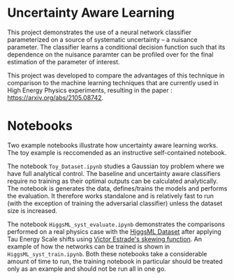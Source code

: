 # Uncertainty Aware Learning
This project demonstrates the use of a neural network classifier parameterized on a source of systematic uncertainty – a nuisance parameter. The classifier learns a conditional decision function such that its dependence on the nuisance paramter can be profiled over for the final estimation of the parameter of interest. 

This project was developed to compare the advantages of this technique in comparison to the machine learning techniques that are currently used in High Energy Physics experiments, resulting in the paper : https://arxiv.org/abs/2105.08742.

# Notebooks
Two example notebooks illustrate how uncertainty aware learning works. The toy example is reccomended as an instructive self-contained notebook.

The notebook `Toy_Dataset.ipynb` studies a Gaussian toy problem where we have full analytical control. The baseline and uncertainty aware classifiers require no training as their optimal outputs can be calculated analytically. The notebook is generates the data, defines/trains the models and performs the evaluation. It therefore works standalone and is relatively fast to run (with the exception of training the adversarial classifier) unless the dataset size is increased.

The notebook `HiggsML_syst_evaluate.ipynb` demonstrates the comparisons performed on a real physics case with the  [HiggsML Dataset](http://opendata.cern.ch/record/328) after applying Tau Energy Scale shifts using [Victor Estrade's skewing function](https://doi.org/10.5281/zenodo.1887847).  An example of how the networks can be trained is shown in `HiggsML_syst_train.ipynb`. Both these notebooks take a considerable amount of time to run, the training notebook in particular should be treated only as an example and should not be run all in one go.